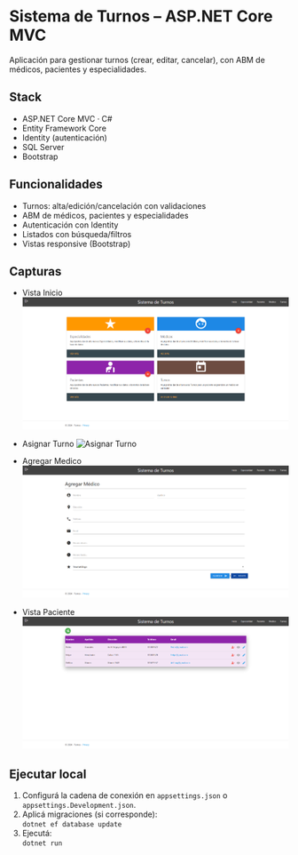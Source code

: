 # Sistema de Turnos – ASP.NET Core MVC

Aplicación para gestionar turnos (crear, editar, cancelar), con ABM de médicos, pacientes y especialidades.

## Stack
- ASP.NET Core MVC · C#
- Entity Framework Core
- Identity (autenticación)
- SQL Server
- Bootstrap

## Funcionalidades
- Turnos: alta/edición/cancelación con validaciones
- ABM de médicos, pacientes y especialidades
- Autenticación con Identity
- Listados con búsqueda/filtros
- Vistas responsive (Bootstrap)

## Capturas

- Vista Inicio
![Vista Inicio](img/Sistematurnos.png)

- Asignar Turno
![Asignar Turno](img/Asignarturnos.png)

- Agregar Medico
![Agregar Medico](img/AgregarMedico.png)

- Vista Paciente
![Vista Pacientes](img/Vistapacientes.png)

## Ejecutar local
1. Configurá la cadena de conexión en `appsettings.json` o `appsettings.Development.json`.
2. Aplicá migraciones (si corresponde):  
   `dotnet ef database update`
3. Ejecutá:  
   `dotnet run`

